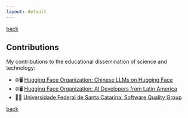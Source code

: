```yaml
---
layout: default
---
```

[back](./)

## Contributions

My contributions to the educational dissemination of science and technology:

- 🌐🖥️ [Hugging Face Organization: Chinese LLMs on Hugging Face](https://huggingface.co/zh-ai-community)
- 🌐🖥️ [Hugging Face Organization: AI Developers from Latin America](https://huggingface.co/LatinAI)
- 📑🏫 [Universidade Federal de Santa Catarina: Software Quality Group](https://gqs.ufsc.br/software-quality-group/)

[back](./)

